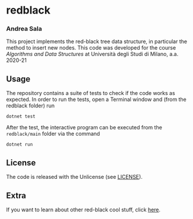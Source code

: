 # redblack
### Andrea Sala
This project implements the red-black tree data structure, in particular the method to insert new nodes.
This code was developed for the course _Algorithms and Data Structures_ at Università degli Studi di Milano, a.a. 2020-21


## Usage
The repository contains a suite of tests to check if the code works as expected. In order to run the tests, open a Terminal window and (from the redblack folder) run 
```
dotnet test
```
After the test, the interactive program can be executed from the `redblack/main` folder via the command
```
dotnet run
```

## License
The code is released with the Unlicense (see [LICENSE](./LICENSE)).

## Extra
If you want to learn about other red-black cool stuff, click [here](https://www.acmilan.com).



